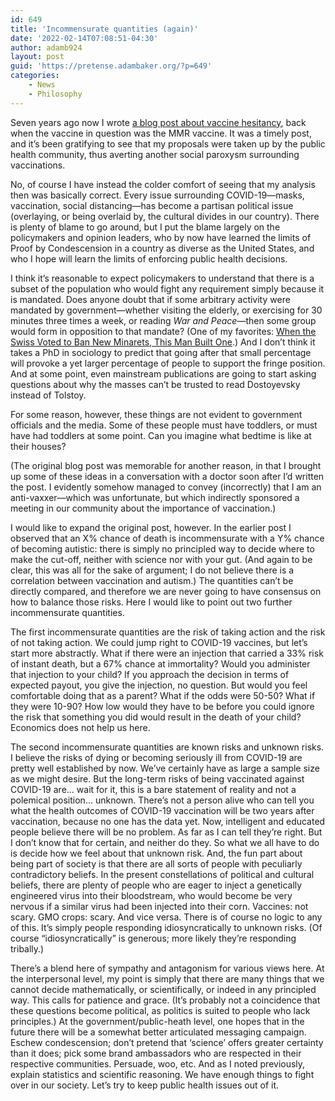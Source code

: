 ```yaml
---
id: 649
title: 'Incommensurate quantities (again)'
date: '2022-02-14T07:08:51-04:30'
author: adamb924
layout: post
guid: 'https://pretense.adambaker.org/?p=649'
categories:
    - News
    - Philosophy
---
```


Seven years ago now I wrote [a blog post about vaccine hesitancy](https://pretense.adambaker.org/?p=138), back when the vaccine in question was the MMR vaccine. It was a timely post, and it’s been gratifying to see that my proposals were taken up by the public health community, thus averting another social paroxysm surrounding vaccinations.

No, of course I have instead the colder comfort of seeing that my analysis then was basically correct. Every issue surrounding COVID-19—masks, vaccination, social distancing—has become a partisan political issue (overlaying, or being overlaid by, the cultural divides in our country). There is plenty of blame to go around, but I put the blame largely on the policymakers and opinion leaders, who by now have learned the limits of Proof by Condescension in a country as diverse as the United States, and who I hope will learn the limits of enforcing public health decisions.

I think it’s reasonable to expect policymakers to understand that there is a subset of the population who would fight any requirement simply because it is mandated. Does anyone doubt that if some arbitrary activity were mandated by government—whether visiting the elderly, or exercising for 30 minutes three times a week, or reading *War and Peace*—then some group would form in opposition to that mandate? (One of my favorites: [When the Swiss Voted to Ban New Minarets, This Man Built One](https://www.wsj.com/articles/SB126264916012115609).) And I don’t think it takes a PhD in sociology to predict that going after that small percentage will provoke a yet larger percentage of people to support the fringe position. And at some point, even mainstream publications are going to start asking questions about why the masses can’t be trusted to read Dostoyevsky instead of Tolstoy.

For some reason, however, these things are not evident to government officials and the media. Some of these people must have toddlers, or must have had toddlers at some point. Can you imagine what bedtime is like at their houses?

(The original blog post was memorable for another reason, in that I brought up some of these ideas in a conversation with a doctor soon after I’d written the post. I evidently somehow managed to convey (incorrectly) that I am an anti-vaxxer­—which was unfortunate, but which indirectly sponsored a meeting in our community about the importance of vaccination.)

I would like to expand the original post, however. In the earlier post I observed that an X% chance of death is incommensurate with a Y% chance of becoming autistic: there is simply no principled way to decide where to make the cut-off, neither with science nor with your gut. (And again to be clear, this was all for the sake of argument; I do not believe there is a correlation between vaccination and autism.) The quantities can’t be directly compared, and therefore we are never going to have consensus on how to balance those risks. Here I would like to point out two further incommensurate quantities.

The first incommensurate quantities are the risk of taking action and the risk of not taking action. We could jump right to COVID-19 vaccines, but let’s start more abstractly. What if there were an injection that carried a 33% risk of instant death, but a 67% chance at immortality? Would you administer that injection to your child? If you approach the decision in terms of expected payout, you give the injection, no question. But would you feel comfortable doing that as a parent? What if the odds were 50-50? What if they were 10-90? How low would they have to be before you could ignore the risk that something you did would result in the death of your child? Economics does not help us here.

The second incommensurate quantities are known risks and unknown risks. I believe the risks of dying or becoming seriously ill from COVID-19 are pretty well established by now. We’ve certainly have as large a sample size as we might desire. But the long-term risks of being vaccinated against COVID-19 are… wait for it, this is a bare statement of reality and not a polemical position… unknown. There’s not a person alive who can tell you what the health outcomes of COVID-19 vaccination will be two years after vaccination, because no one has the data yet. Now, intelligent and educated people believe there will be no problem. As far as I can tell they’re right. But I don’t know that for certain, and neither do they. So what we all have to do is decide how we feel about that unknown risk. And, the fun part about being part of society is that there are all sorts of people with peculiarly contradictory beliefs. In the present constellations of political and cultural beliefs, there are plenty of people who are eager to inject a genetically engineered virus into their bloodstream, who would become be very nervous if a similar virus had been injected into their corn. Vaccines: not scary. GMO crops: scary. And vice versa. There is of course no logic to any of this. It’s simply people responding idiosyncratically to unknown risks. (Of course “idiosyncratically” is generous; more likely they’re responding tribally.)

There’s a blend here of sympathy and antagonism for various views here. At the interpersonal level, my point is simply that there are many things that we cannot decide mathematically, or scientifically, or indeed in any principled way. This calls for patience and grace. (It’s probably not a coincidence that these questions become political, as politics is suited to people who lack principles.) At the government/public-heath level, one hopes that in the future there will be a somewhat better articulated messaging campaign. Eschew condescension; don’t pretend that ‘science’ offers greater certainty than it does; pick some brand ambassadors who are respected in their respective communities. Persuade, woo, etc. And as I noted previously, explain statistics and scientific reasoning. We have enough things to fight over in our society. Let’s try to keep public health issues out of it.